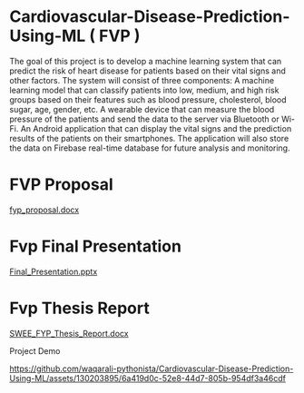 # Cardiovascular-Disease-Prediction-Using-ML ( FVP )


The goal of this project is to develop a machine learning system that can predict the risk of heart disease for patients based on their vital signs and other factors. The system will consist of three components:
A machine learning model that can classify patients into low, medium, and high risk groups based on their features such as blood pressure, cholesterol, blood sugar, age, gender, etc.
A wearable device that can measure the blood pressure of the patients and send the data to the server via Bluetooth or Wi-Fi.
An Android application that can display the vital signs and the prediction results of the patients on their smartphones. The application will also store the data on Firebase real-time database for future analysis and monitoring.

# FVP Proposal 

[fyp_proposal.docx](https://github.com/waqarali-pythonista/Cardiovascular-Disease-Prediction-Using-ML/files/15157094/fyp_proposal.docx)




# Fvp Final Presentation 

[Final_Presentation.pptx](https://github.com/waqarali-pythonista/Cardiovascular-Disease-Prediction-Using-ML/files/15157099/Final_Presentation.pptx)


# Fvp Thesis Report 



[SWEE_FYP_Thesis_Report.docx](https://github.com/waqarali-pythonista/Cardiovascular-Disease-Prediction-Using-ML/files/15157103/SWEE_FYP_Thesis_Report.docx)


Project Demo 






https://github.com/waqarali-pythonista/Cardiovascular-Disease-Prediction-Using-ML/assets/130203895/6a419d0c-52e8-44d7-805b-954df3a46cdf














